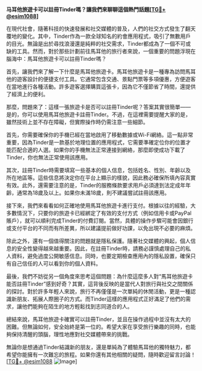 **马耳他旅遊卡可以註冊Tinder嗎？讓我們來聊聊這個熱門話題[[TG💪+ @esim1088](https://t.me/s/esim1088)]**

在現代社會，隨著科技的快速發展和社交媒體的普及，人們的社交方式發生了翻天覆地的變化。其中，Tinder作為一款全球知名的約會應用程式，吸引了無數用戶的目光。無論是出於尋找浪漫還是純粹的社交需求，Tinder都成為了一個不可或缺的工具。然而，對於那些計劃前往馬耳他的旅行者來說，一個重要的問題浮現在腦海中：馬耳他旅遊卡可以註冊Tinder嗎？

首先，讓我們來了解一下什麼是馬耳他旅遊卡。馬耳他旅遊卡是一種專為訪問馬耳他的遊客設計的便捷支付工具。它通常包含交通、景點門票等多項優惠，方便遊客在當地進行各種活動。許多遊客選擇購買這張卡，因為它不僅節省了時間，還提供了經濟上的便利。

那麼，問題來了：這樣一張旅遊卡是否可以註冊Tinder呢？答案其實很簡單——是的，你可以使用馬耳他旅遊卡註冊Tinder。不過，在這裡需要提醒大家的是，雖然技術上並不存在障礙，但實際操作時仍需注意一些細節。

首先，你需要確保你的手機已經在當地啟用了移動數據或Wi-Fi網絡。這一點非常重要，因為Tinder是一款基於地理位置的應用程式，它需要準確定位你的位置才能匹配合適的人選。如果你的手機無法正常連接到網絡，那麼即使成功下載了Tinder，你也無法正常使用該應用。

其次，註冊Tinder時需要填寫一些基本的個人信息，包括姓名、性別、年齡以及所在地區等。這些信息將決定你在平台上顯示的樣貌，因此務必確保所填內容真實有效。此外，還需要注意的是，Tinder的服務條款要求用戶必須達到法定成年年齡，通常為18歲及以上。如果你未滿18歲，則不建議嘗試註冊該應用。

接下來，我們來看看如何正確地使用馬耳他旅遊卡進行支付。根據以往的經驗，大多數情況下，只要你的旅遊卡已經綁定了有效的支付方式（例如信用卡或PayPal賬戶），就可以順利完成Tinder的付費訂閱。當然，具體的操作步驟可能會因銀行或支付平台的不同而有所差異，所以建議提前做好功課，以免出現不必要的麻煩。

除此之外，還有一個值得關注的問題就是隱私保護。隨著社交媒體的興起，個人信息的安全性變得越來越重要。因此，在註冊Tinder時，請務必謹慎處理自己的私人資料，避免過度公開敏感信息。同時，也要定期檢查應用內的隱私設置，確保只有自己信任的人可以看到你的個人資料。

最後，我們不妨從另一個角度來思考這個問題：為什麼這麼多人對“馬耳他旅遊卡能否註冊Tinder”感到好奇？其實，這背後反映的是當代人對旅行與社交之間關係的探討。對於許多年輕人來說，旅行不再僅僅是一次單純的休閒活動，更是一種認識新朋友、拓展人際圈子的方式。而Tinder這樣的應用程式正好滿足了他們的需求，讓他們能夠在陌生的地方輕鬆找到志同道合的人。

總結來說，馬耳他旅遊卡確實可以註冊Tinder，並且在操作過程中並沒有太大的困難。但無論如何，安全始終是第一位的。希望大家在享受旅行樂趣的同時，也能夠保持清醒的頭腦，理性地應對社交媒體帶來的挑戰。

無論你是想通過Tinder結識新的朋友，還是單純為了體驗馬耳他的獨特魅力，都希望你能擁有一次難忘的旅程。如果你還有其他相關的疑問，隨時歡迎留言討論！[[TG💪+ @esim1088](https://t.me/s/esim1088) ![Image](https://i.postimg.cc/4NQfJmqS/Snipaste-2025-05-13-00-14-12.png)]